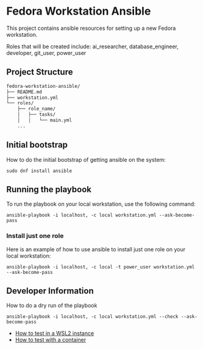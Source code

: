# Fedora Workstation Ansible

This project contains ansible resources for setting up a new Fedora workstation.

Roles that will be created include: ai_researcher, database_engineer, developer, git_user, power_user

## Project Structure

```markdown
fedora-workstation-ansible/
├── README.md
├── workstation.yml
└── roles/
    ├── role_name/
    │   ├── tasks/
    │   │   └── main.yml
    ...
```

## Initial bootstrap

How to do the initial bootstrap of getting ansible on the system:

```shell
sudo dnf install ansible
```

## Running the playbook

To run the playbook on your local workstation, use the following command:

```shell
ansible-playbook -i localhost, -c local workstation.yml --ask-become-pass
```

### Install just one role

Here is an example of how to use ansible to install just one role on your local workstation:

```shell
ansible-playbook -i localhost, -c local -t power_user workstation.yml --ask-become-pass
```

## Developer Information

How to do a dry run of the playbook

```shell
ansible-playbook -i localhost, -c local workstation.yml --check --ask-become-pass
```

- [How to test in a WSL2 instance](wsl2-testing.md)
- [How to test with a container](container.md)
